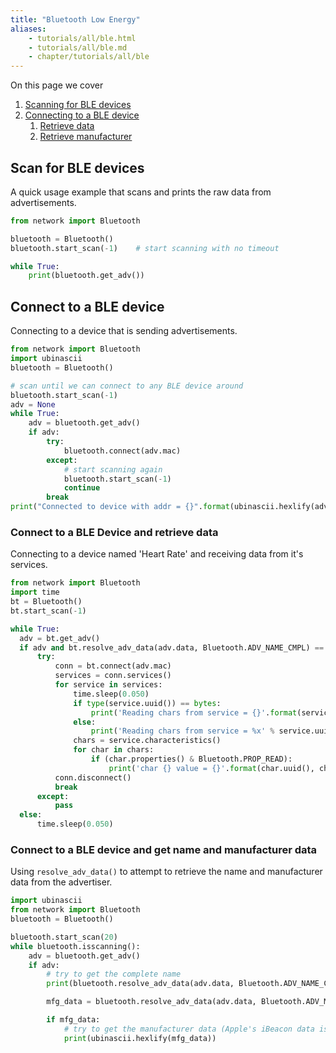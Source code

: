 ```yaml
---
title: "Bluetooth Low Energy"
aliases:
    - tutorials/all/ble.html
    - tutorials/all/ble.md
    - chapter/tutorials/all/ble
---
```


On this page we cover
1. [Scanning for BLE devices](#scan-for-ble-devices)
2. [Connecting to a BLE device](#connect-to-a-ble-device)
    1. [Retrieve data](#connect-to-a-ble-device-and-retrieve-data)
    2. [Retrieve manufacturer](#connect-to-a-ble-device-and-get-name-and-manufacturer-data)

## Scan for BLE devices

A quick usage example that scans and prints the raw data from advertisements.

```python
from network import Bluetooth

bluetooth = Bluetooth()
bluetooth.start_scan(-1)    # start scanning with no timeout

while True:
    print(bluetooth.get_adv())
```

## Connect to a BLE device

Connecting to a device that is sending advertisements.

```python
from network import Bluetooth
import ubinascii
bluetooth = Bluetooth()

# scan until we can connect to any BLE device around
bluetooth.start_scan(-1)
adv = None
while True:
    adv = bluetooth.get_adv()
    if adv:
        try:
            bluetooth.connect(adv.mac)
        except:
            # start scanning again
            bluetooth.start_scan(-1)
            continue
        break
print("Connected to device with addr = {}".format(ubinascii.hexlify(adv.mac)))
```

### Connect to a BLE Device and retrieve data

Connecting to a device named 'Heart Rate' and receiving data from it's services.

```python
from network import Bluetooth
import time
bt = Bluetooth()
bt.start_scan(-1)

while True:
  adv = bt.get_adv()
  if adv and bt.resolve_adv_data(adv.data, Bluetooth.ADV_NAME_CMPL) == 'Heart Rate':
      try:
          conn = bt.connect(adv.mac)
          services = conn.services()
          for service in services:
              time.sleep(0.050)
              if type(service.uuid()) == bytes:
                  print('Reading chars from service = {}'.format(service.uuid()))
              else:
                  print('Reading chars from service = %x' % service.uuid())
              chars = service.characteristics()
              for char in chars:
                  if (char.properties() & Bluetooth.PROP_READ):
                      print('char {} value = {}'.format(char.uuid(), char.read()))
          conn.disconnect()
          break
      except:
          pass
  else:
      time.sleep(0.050)
```

### Connect to a BLE device and get name and manufacturer data

Using `resolve_adv_data()` to attempt to retrieve the name and manufacturer data from the advertiser.

```python
import ubinascii
from network import Bluetooth
bluetooth = Bluetooth()

bluetooth.start_scan(20)
while bluetooth.isscanning():
    adv = bluetooth.get_adv()
    if adv:
        # try to get the complete name
        print(bluetooth.resolve_adv_data(adv.data, Bluetooth.ADV_NAME_CMPL))

        mfg_data = bluetooth.resolve_adv_data(adv.data, Bluetooth.ADV_MANUFACTURER_DATA)

        if mfg_data:
            # try to get the manufacturer data (Apple's iBeacon data is sent here)
            print(ubinascii.hexlify(mfg_data))
```

